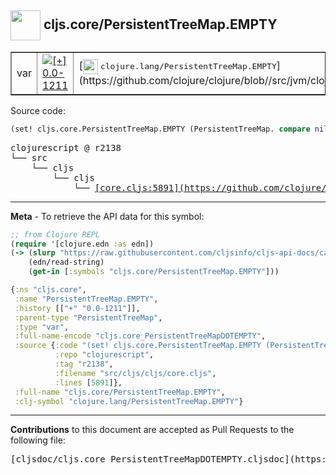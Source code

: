 ## <img width="48px" valign="middle" src="http://i.imgur.com/Hi20huC.png"> cljs.core/PersistentTreeMap.EMPTY

 <table border="1">
<tr>

<td>var</td>
<td><a href="https://github.com/cljsinfo/cljs-api-docs/tree/0.0-1211"><img valign="middle" alt="[+] 0.0-1211" src="https://img.shields.io/badge/+-0.0--1211-lightgrey.svg"></a> </td>
<td>
[<img height="24px" valign="middle" src="http://i.imgur.com/1GjPKvB.png"> <samp>clojure.lang/PersistentTreeMap.EMPTY</samp>](https://github.com/clojure/clojure/blob//src/jvm/clojure/lang/PersistentTreeMap.java)
</td>
</tr>
</table>






Source code:

```clj
(set! cljs.core.PersistentTreeMap.EMPTY (PersistentTreeMap. compare nil 0 nil 0))
```

 <pre>
clojurescript @ r2138
└── src
    └── cljs
        └── cljs
            └── <ins>[core.cljs:5891](https://github.com/clojure/clojurescript/blob/r2138/src/cljs/cljs/core.cljs#L5891)</ins>
</pre>


---

__Meta__ - To retrieve the API data for this symbol:

```clj
;; from Clojure REPL
(require '[clojure.edn :as edn])
(-> (slurp "https://raw.githubusercontent.com/cljsinfo/cljs-api-docs/catalog/cljs-api.edn")
    (edn/read-string)
    (get-in [:symbols "cljs.core/PersistentTreeMap.EMPTY"]))
```

```clj
{:ns "cljs.core",
 :name "PersistentTreeMap.EMPTY",
 :history [["+" "0.0-1211"]],
 :parent-type "PersistentTreeMap",
 :type "var",
 :full-name-encode "cljs.core_PersistentTreeMapDOTEMPTY",
 :source {:code "(set! cljs.core.PersistentTreeMap.EMPTY (PersistentTreeMap. compare nil 0 nil 0))",
          :repo "clojurescript",
          :tag "r2138",
          :filename "src/cljs/cljs/core.cljs",
          :lines [5891]},
 :full-name "cljs.core/PersistentTreeMap.EMPTY",
 :clj-symbol "clojure.lang/PersistentTreeMap.EMPTY"}

```

---

__Contributions__ to this document are accepted as Pull Requests to the following file:

 <pre>
[cljsdoc/cljs.core_PersistentTreeMapDOTEMPTY.cljsdoc](https://github.com/cljsinfo/cljs-api-docs/blob/master/cljsdoc/cljs.core_PersistentTreeMapDOTEMPTY.cljsdoc)
</pre>

